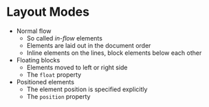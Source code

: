 # Layout Modes

  - Normal flow 
    - So called _in-flow_ elements
    - Elements are laid out in the document order
    - Inline elements on the lines, block elements below each other
  - Floating blocks 
    - Elements moved to left or right side
    - The `float` property
  - Positioned elements 
    - The element position is specified explicitly
    - The `position` property
